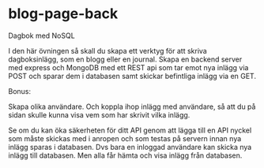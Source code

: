 # blog-page-back

Dagbok med NoSQL

I den här övningen så skall du skapa ett verktyg för att skriva dagboksinlägg, som en blogg eller en journal.
Skapa en backend server med express och MongoDB med ett REST api som tar emot nya inlägg via POST och sparar dem i databasen samt skickar befintliga inlägg via en GET.

Bonus:

Skapa olika användare. Och koppla ihop inlägg med användare, så att du på sidan skulle kunna visa vem som har skrivit vilka inlägg.

Se om du kan öka säkerheten för ditt API genom att lägga till en API nyckel som måste skickas med i anropen och som testas på servern innan nya inlägg sparas i databasen. Dvs bara en inloggad användare kan skicka nya inlägg till databasen. Men alla får hämta och visa inlägg från databasen.